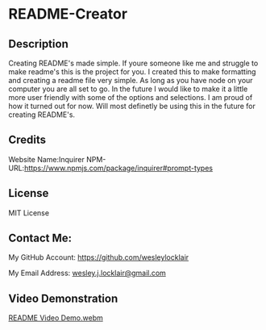 
# README-Creator
## Description
Creating README's made simple. If youre someone like me and struggle to make readme's this is the project for you. I created this to make formatting and creating a readme file very simple. As long as you have node on your computer you are all set to go. In the future I would like to make it a little more user friendly with some of the options and selections. I am proud of how it turned out for now. Will most definetly be using this in the future for creating README's. 
## Credits
Website Name:Inquirer NPM-
URL:https://www.npmjs.com/package/inquirer#prompt-types

## License
MIT License
## Contact Me:
My GitHub Account:
https://github.com/wesleylocklair

My Email Address:
wesley.j.locklair@gmail.com

## Video Demonstration


[README Video Demo.webm](https://github.com/wesleylocklair/readme-creator/assets/171185367/550c877b-07f3-4da0-bd8f-ed088e90f063)
